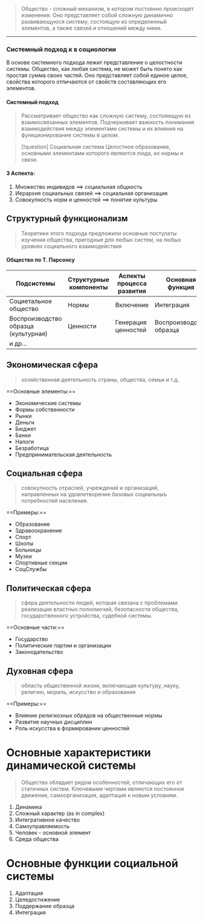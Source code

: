 > Общество - сложный механизм, в котором постоянно происходят изменения. Оно представляет собой сложную динамично развивающуюся систему, состоящую из определенный элементов, а также связей и отношений между ними.

---
### Системный подход к в социологии
В основе системного подхода лежит представление о целостности системы. Общество, как любая система, не может быть понято как простая сумма своих частей. Оно представляет собой единое целое, свойства которого отличаются от свойств составляющих его элементов.

#### Системный подход
> Рассматривает общество как сложную систему, состояющую из взаимосвязанных элементов.
> Подчеркивает важность понимания взаимодействия между элементами системы и их влияния на функционирование системы в целом.


>[!question] Социальная система
> Целостное образование, основными элементами которого являются люда, их нормы и связи.
#### 3 Аспекта:
1. Множество индивидов                   ==> социальная общность
2. Иерархия социальных связей       ==> социальная организация
3. Совокупность норм и ценностей  ==> понятие культуры

## Структурный функционализм
> Теоретики этого подхода предложили основные постулаты изучения общества, пригодные для любых систем, на любых уровнях социального взаимодействия

#### Общество по Т. Парсонсу

| Подсистемы                           | Структурные компоненты | Аспекты процесса развития | Основная функция        |
| ------------------------------------ | ---------------------- | ------------------------- | ----------------------- |
| Социетальное общество                | Нормы                  | Включение                 | Интеграция              |
| Воспроизводство образца (культурная) | Ценности               | Генерация ценностей       | Воспроизводство образца |
| и др...                              |                        |                           |                         |

## Экономическая сфера
> хозяйственная деятельность страны, общества, семьи и т.д.

==Основные элементы:==
- Экономические системы
- Формы собственности
- Рынки
- Деньги
- Бюджет
- Банки
- Налоги
- Безработица
- Предпринимательская деятельность

## Социальная сфера
> совокупность отраслей, учреждений и организаций, направленных на удовлетворение базовых социальныъ потребностей населения.

==Примеры:==
- Образование
- Здравоохранение
- Спорт
- Школы
- Больницы
- Музеи
- Спортивные секции
- СоцСлужбы

## Политическая сфера
> сфера деятельности людей, которая связана с проблемами реализации властных полномочий, безопасности общества, государственного устройства, судебной системы.

==Основные части:==
- Государство
- Политические партии и организации
- Законодательство

## Духовная сфера
> область общественной жизни, включающая культуру, науку, религию, мораль, искусство и образование

==Примеры:==
- Влияние религиозных обрядов на общественные нормы 
- Развитие научных дисциплин 
- Роль искусства в формировании ценностей

# Основные характеристики динамической системы
> Общество обладает рядом особенностей, отличающих его от статичных систем. Ключевыми чертами являются постоянное движение, самоорганизация, адаптация к новым условиям.

1. Динамика
2. Сложный характер (as in complex)
3. Интегративное качество
4. Самоуправляемость
5. Человек - основной элемент
6. Среда общества

# Основные функции социальной системы
1. Адаптация
2. Целедостижение
3. Поддержание образца
4. Интеграция

